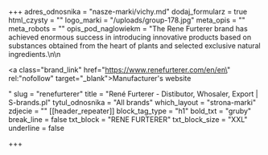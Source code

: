 +++
adres_odnosnika = "nasze-marki/vichy.md"
dodaj_formularz = true
html_czysty = ""
logo_marki = "/uploads/group-178.jpg"
meta_opis = ""
meta_robots = ""
opis_pod_naglowiekm = "The Rene Furterer brand has achieved enormous success in introducing innovative products based on substances obtained from the heart of plants and selected exclusive natural ingredients.\n\n    <p><a class=\"brand_link\" href=\"https://www.renefurterer.com/en/en\" rel:\"nofollow\" target=\"_blank\">Manufacturer's website</a></p>"
slug = "renefurterer"
title = "René Furterer - Distibutor, Whosaler, Export | S-brands.pl"
tytul_odnosnika = "All brands"
which_layout = "strona-marki"
zdjecie = ""
[[header_repeater]]
block_tag_type = "h1"
bold_txt = "gruby"
break_line = false
txt_block = "RENE FURTERER"
txt_block_size = "XXL"
underline = false

+++
